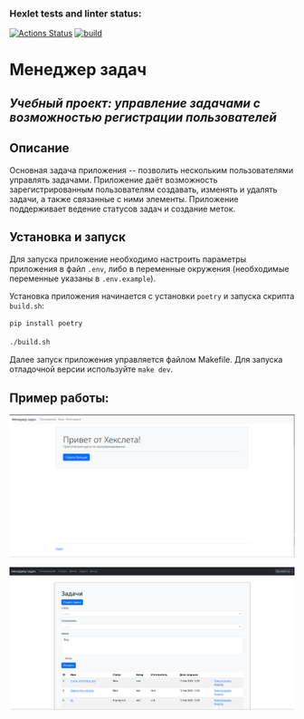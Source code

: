 ### Hexlet tests and linter status:
[![Actions Status](https://github.com/remortalite/python-project-52/actions/workflows/hexlet-check.yml/badge.svg)](https://github.com/remortalite/python-project-52/actions)
[![build](https://github.com/remortalite/python-project-52/actions/workflows/build.yml/badge.svg)](https://github.com/remortalite/python-project-52/actions/workflows/build.yml)

# Менеджер задач

## *Учебный проект: управление задачами с возможностью регистрации пользователей*

## Описание

Основная задача приложения -- позволить нескольким пользователями управлять задачами.
Приложение даёт возможность зарегистрированным пользователям создавать, изменять и удалять задачи,
а также связанные с ними элементы. Приложение поддерживает ведение статусов задач и создание меток.

## Установка и запуск

Для запуска приложение необходимо настроить параметры приложения в файл `.env`, либо в переменные окружения (необходимые переменные указаны в `.env.example`).

Установка приложения начинается с установки `poetry` и запуска скрипта `build.sh`:

```bash
pip install poetry

./build.sh
```

Далее запуск приложения управляется файлом Makefile. 
Для запуска отладочной версии используйте `make dev`.

## Пример работы:

![Screenshot 1](.github/images/2024-08-17_19-22.png)

![Screenshot 1](.github/images/2024-08-17_19-23.png)
